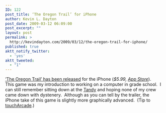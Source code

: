 ```yaml
---
ID: 122
post_title: ‘The Oregon Trail’ for iPhone
author: Kevin L. Dayton
post_date: 2009-03-12 06:09:00
post_excerpt: ""
layout: post
permalink: >
  http://kevindayton.com/2009/03/12/the-oregon-trail-for-iphone/
published: true
aktt_notify_twitter:
  - 'yes'
aktt_tweeted:
  - "1"
---
```



<a href="http://toucharcade.com/2009/03/11/the-oregon-trail-arrives-make-dysentery-fun-again/">‘The Oregon Trail’ has been released</a> for the iPhone (<em>$5.99, <a title="http://toucharcade.com/link/http://phobos.apple.com/WebObjects/MZStore.woa/wa/viewSoftware?id=307519882&amp;mt=8" href="http://toucharcade.com/link/http://phobos.apple.com/WebObjects/MZStore.woa/wa/viewSoftware?id=307519882&amp;mt=8" target="_blank">App Store</a></em>).  This game was my introduction to working on a computer in grade school.  I can still remember sitting down at the <a title="http://oldcomputers.net/trs80iii.html" href="http://oldcomputers.net/trs80iii.html" target="_blank">Tandy</a> and hoping none of my crew came down with dystenery.  Although as you can tell by the trailer, the iPhone take of this game is slightly more graphically advanced.  (Tip to <a title="http://toucharcade.com/2009/03/11/the-oregon-trail-arrives-make-dysentery-fun-again/" href="http://toucharcade.com/2009/03/11/the-oregon-trail-arrives-make-dysentery-fun-again/" target="_blank">touchArcade</a>.)